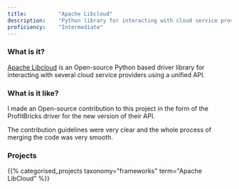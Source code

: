 ```yaml
---
title: 			"Apache Libcloud"
description: 	"Python library for interacting with cloud service providers."
proficiency:	"Intermediate"
---
```


### What is it?
[Apache Libcloud](https://libcloud.apache.org/) is an Open-source Python based driver library for interacting with several cloud service providers using a unified API.

### What is it like?
I made an Open-source contribution to this project in the form of the ProfitBricks driver for the new version of their API. 

The contribution guidelines were very clear and the whole process of merging the code was very smooth.

### Projects
{{% categorised_projects taxonomy="frameworks" term="Apache LibCloud" %}}